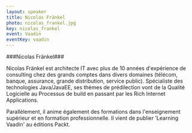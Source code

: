 ```yaml
---
layout: speaker
title: Nicolas Fränkel
photo: nicolas_frankel.jpg
key: nicolas_frankel
event: Vaadin
eventKey: vaadin
---
```


###Nicolas Fränkel###

Nicolas Fränkel est architecte IT avec plus de 10 années d'expérience de consulting chez des grands comptes dans divers domaines (télécom, banque, assurance, grande distribution, service public).
Spécialiste des technologies Java/JavaEE, ses thèmes de prédilection vont de la Qualité Logicielle au Processus de build en passant par les Rich Internet Applications.

Parallèlement, il anime également des formations dans l'enseignement supérieur et en formation professionnelle.
Il vient de publier 'Learning Vaadin' au éditions Packt.
